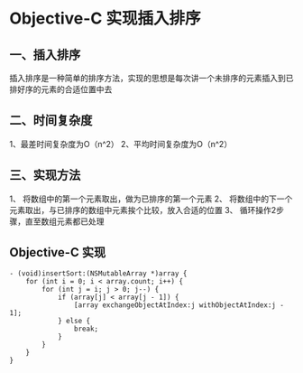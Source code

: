# Objective-C 实现插入排序

## 一、插入排序

插入排序是一种简单的排序方法，实现的思想是每次讲一个未排序的元素插入到已排好序的元素的合适位置中去

## 二、时间复杂度
1、最差时间复杂度为O（n^2）
2、平均时间复杂度为O（n^2）

## 三、实现方法
1、 将数组中的第一个元素取出，做为已排序的第一个元素
2、 将数组中的下一个元素取出，与已排序的数组中元素挨个比较，放入合适的位置
3、 循环操作2步骤，直至数组元素都已处理


## Objective-C 实现
```
- (void)insertSort:(NSMutableArray *)array {
    for (int i = 0; i < array.count; i++) {
        for (int j = i; j > 0; j--) {
            if (array[j] < array[j - 1]) {
                [array exchangeObjectAtIndex:j withObjectAtIndex:j - 1];
            } else {
                break;
            }
        }
    }
}
```


